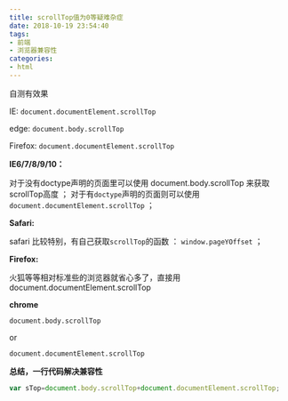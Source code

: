 ```yaml
---
title: scrollTop值为0等疑难杂症
date: 2018-10-19 23:54:40
tags: 
- 前端
- 浏览器兼容性
categories: 
- html
---
```


 自测有效果

IE: `document.documentElement.scrollTop`

edge: `document.body.scrollTop`

Firefox: `document.documentElement.scrollTop`

<!--more-->

**IE6/7/8/9/10：**

对于没有doctype声明的页面里可以使用 document.body.scrollTop 来获取 scrollTop高度 ；
对于有`doctype`声明的页面则可以使用 `document.documentElement.scrollTop` ；

**Safari:**

safari 比较特别，有自己获取`scrollTop`的函数 ： `window.pageYOffset` ；

**Firefox:**

火狐等等相对标准些的浏览器就省心多了，直接用 document.documentElement.scrollTop

**chrome**

`document.body.scrollTop`

or

`document.documentElement.scrollTop`

**总结，一行代码解决兼容性**

```js
var sTop=document.body.scrollTop+document.documentElement.scrollTop;
```